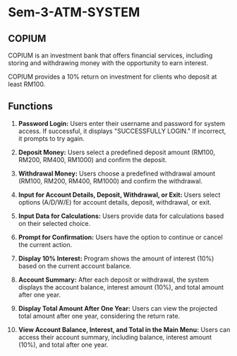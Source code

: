 # Sem-3-ATM-SYSTEM

## COPIUM

COPIUM is an investment bank that offers financial services, including storing and withdrawing money with the opportunity to earn interest. 

COPIUM provides a 10% return on investment for clients who deposit at least RM100. 


## Functions

1. **Password Login:** Users enter their username and password for system access. If successful, it displays "SUCCESSFULLY LOGIN." If incorrect, it prompts to try again.
   
2. **Deposit Money:** Users select a predefined deposit amount (RM100, RM200, RM400, RM1000) and confirm the deposit.
   
3. **Withdrawal Money:** Users choose a predefined withdrawal amount (RM100, RM200, RM400, RM1000) and confirm the withdrawal.
   
4. **Input for Account Details, Deposit, Withdrawal, or Exit:** Users select options (A/D/W/E) for account details, deposit, withdrawal, or exit.
   
5. **Input Data for Calculations:** Users provide data for calculations based on their selected choice.
    
6. **Prompt for Confirmation:** Users have the option to continue or cancel the current action.
    
7. **Display 10% Interest:** Program shows the amount of interest (10%) based on the current account balance.
    
8. **Account Summary:** After each deposit or withdrawal, the system displays the account balance, interest amount (10%), and total amount after one year.
    
9. **Display Total Amount After One Year:** Users can view the projected total amount after one year, considering the return rate.
    
10. **View Account Balance, Interest, and Total in the Main Menu:** Users can access their account summary, including balance, interest amount (10%), and total after one year.
